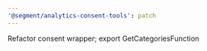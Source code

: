 ```yaml
---
'@segment/analytics-consent-tools': patch
---
```


Refactor consent wrapper; export GetCategoriesFunction
